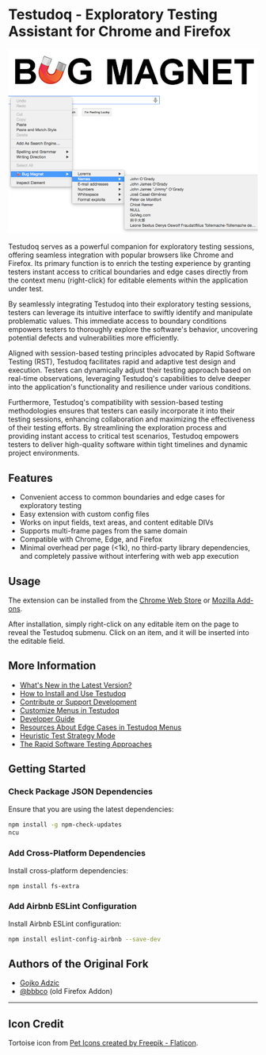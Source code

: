# Testudoq - Exploratory Testing Assistant for Chrome and Firefox

![Testudoq](screenshots/chrome-medium-tile.png)

Testudoq serves as a powerful companion for exploratory testing sessions, offering seamless integration with popular browsers like Chrome and Firefox. Its primary function is to enrich the testing experience by granting testers instant access to critical boundaries and edge cases directly from the context menu (right-click) for editable elements within the application under test.

By seamlessly integrating Testudoq into their exploratory testing sessions, testers can leverage its intuitive interface to swiftly identify and manipulate problematic values. This immediate access to boundary conditions empowers testers to thoroughly explore the software's behavior, uncovering potential defects and vulnerabilities more efficiently.

Aligned with session-based testing principles advocated by Rapid Software Testing (RST), Testudoq facilitates rapid and adaptive test design and execution. Testers can dynamically adjust their testing approach based on real-time observations, leveraging Testudoq's capabilities to delve deeper into the application's functionality and resilience under various conditions.

Furthermore, Testudoq's compatibility with session-based testing methodologies ensures that testers can easily incorporate it into their testing sessions, enhancing collaboration and maximizing the effectiveness of their testing efforts. By streamlining the exploration process and providing instant access to critical test scenarios, Testudoq empowers testers to deliver high-quality software within tight timelines and dynamic project environments.

## Features

- Convenient access to common boundaries and edge cases for exploratory testing
- Easy extension with custom config files
- Works on input fields, text areas, and content editable DIVs
- Supports multi-frame pages from the same domain
- Compatible with Chrome, Edge, and Firefox
- Minimal overhead per page (<1k), no third-party library dependencies, and completely passive without interfering with web app execution

## Usage

The extension can be installed from the [Chrome Web Store](url) or [Mozilla Add-ons](url).

After installation, simply right-click on any editable item on the page to reveal the Testudoq submenu. Click on an item, and it will be inserted into the editable field.

## More Information

- [What's New in the Latest Version?](https://tbc.org/v3.html)
- [How to Install and Use Testudoq](https://tbc.org/using.html)
- [Contribute or Support Development](https://tbc.org/contributing.html)
- [Customize Menus in Testudoq](https://tbc.org/customising.html)
- [Developer Guide](CONTRIBUTING.md)
- [Resources About Edge Cases in Testudoq Menus](https://tbc.org/resources.html)
- [Heuristic Test Strategy Mode](https://xmind.app/m/sB6M/) 
- [The Rapid Software Testing Approaches](https://developsense.com/rst-approach)   

## Getting Started

### Check Package JSON Dependencies

Ensure that you are using the latest dependencies:

```bash
npm install -g npm-check-updates
ncu
```

### Add Cross-Platform Dependencies

Install cross-platform dependencies:

```bash
npm install fs-extra
```

### Add Airbnb ESLint Configuration

Install Airbnb ESLint configuration:

```bash
npm install eslint-config-airbnb --save-dev
```

## Authors of the Original Fork

- [Gojko Adzic](https://gojko.net)
- [@bbbco](http://twitter.com/bbbco) (old Firefox Addon)

---

## Icon Credit

Tortoise icon from [Pet Icons created by Freepik - Flaticon](https://www.flaticon.com/free-icons/pet).

